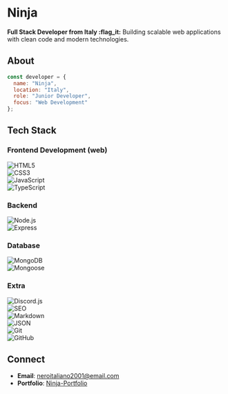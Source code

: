 # Ninja
**Full Stack Developer from Italy :flag_it:**
Building scalable web applications with clean code and modern technologies.

## About
```javascript
const developer = {
  name: "Ninja",
  location: "Italy",
  role: "Junior Developer",
  focus: "Web Development"
};
```



## Tech Stack
### Frontend Development (web)
![HTML5](https://img.shields.io/badge/HTML5-E34F26?style=flat-square&logo=html5&logoColor=white)<br>
![CSS3](https://img.shields.io/badge/CSS3-1572B6?style=flat-square&logo=css3&logoColor=white)<br>
![JavaScript](https://img.shields.io/badge/JavaScript-F7DF1E?style=flat-square&logo=javascript&logoColor=black)<br>
![TypeScript](https://img.shields.io/badge/TypeScript-007ACC?style=flat-square&logo=typescript&logoColor=white)<br>

### Backend
![Node.js](https://img.shields.io/badge/Node.js-43853D?style=flat-square&logo=node.js&logoColor=white)<br>
![Express](https://img.shields.io/badge/Express.js-404D59?style=flat-square&logo=express&logoColor=white)<br>

### Database
![MongoDB](https://img.shields.io/badge/MongoDB-4EA94B?style=flat-square&logo=mongodb&logoColor=white)<br>
![Mongoose](https://img.shields.io/badge/Mongoose-880000?style=flat-square&logo=mongoose&logoColor=white)<br>

### Extra
![Discord.js](https://img.shields.io/badge/Discord.js-5865F2?style=flat-square&logo=discord&logoColor=white)<br>
![SEO](https://img.shields.io/badge/SEO-4285F4?style=flat-square&logo=google&logoColor=white)<br>
![Markdown](https://img.shields.io/badge/Markdown-000000?style=flat-square&logo=markdown&logoColor=white)<br>
![JSON](https://img.shields.io/badge/JSON-000000?style=flat-square&logo=json&logoColor=white)<br>
![Git](https://img.shields.io/badge/Git-F05032?style=flat-square&logo=git&logoColor=white)<br>
![GitHub](https://img.shields.io/badge/GitHub-100000?style=flat-square&logo=github&logoColor=white)<br>

## Connect
- **Email**: neroitaliano2001@email.com
- **Portfolio**: [Ninja-Portfolio]()
